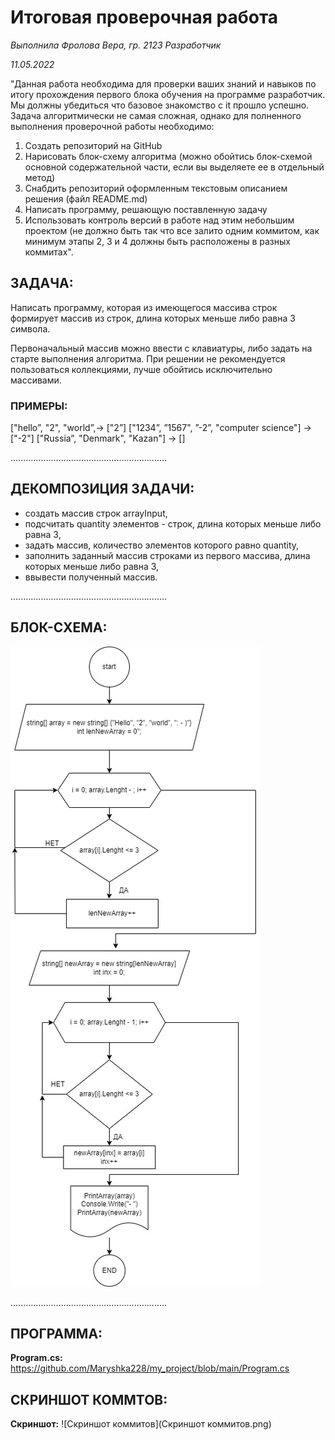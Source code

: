 # Итоговая проверочная работа

*Выполнила Фролова Вера, гр. 2123 Разработчик*

 *11.05.2022*

"Данная работа необходима для проверки ваших знаний и навыков по итогу прохождения первого блока обучения на программе разработчик.
Мы должны убедиться что базовое знакомство с it прошло успешно.
Задача алгоритмически не самая сложная, однако для полненного выполнения проверочной работы необходимо:

1. Создать репозиторий на GitHub
2. Нарисовать блок-схему алгоритма (можно обойтись блок-схемой основной содержательной части, если вы выделяете ее в отдельный метод)
3. Снабдить репозиторий оформленным текстовым описанием решения (файл README.md)
4. Написать программу, решающую поставленную задачу
5. Использовать контроль версий в работе над этим небольшим проектом
(не должно быть так что все залито одним коммитом, как минимум этапы 2, 3 и 4 должны быть расположены в разных коммитах".

## ЗАДАЧА:
Написать программу, которая из имеющегося массива строк формирует массив из строк, длина которых меньше либо равна 3 символа.

Первоначальный массив можно ввести с клавиатуры, либо задать на старте выполнения алгоритма.
При решении не рекомендуется пользоваться коллекциями, лучше обойтись исключительно массивами.

### ПРИМЕРЫ:
["hello”, "2", "world”,-> ["2”]
["1234”, ”1567", ”-2”, "computer science"] -> ["-2"]
["Russia”, "Denmark", "Kazan"] -> []

..............................................................

## ДЕКОМПОЗИЦИЯ ЗАДАЧИ:

* создать массив строк arrayInput,
* подсчитать quantity элементов - строк, длина которых меньше либо равна 3,
* задать массив, количество элементов которого равно quantity,
* заполнить заданный массив строками из первого массива, длина которых меньше либо равна 3,
* ввывести полученный массив.

..............................................................

## БЛОК-СХЕМА:

![Блок-схема](Диаграмма.jpg)

..............................................................

## ПРОГРАММА:

**Program.cs:** https://github.com/Maryshka228/my_project/blob/main/Program.cs

## СКРИНШОТ КОММТОВ:
**Скриншот:** ![Скриншот коммитов](Скриншот коммитов.png)

